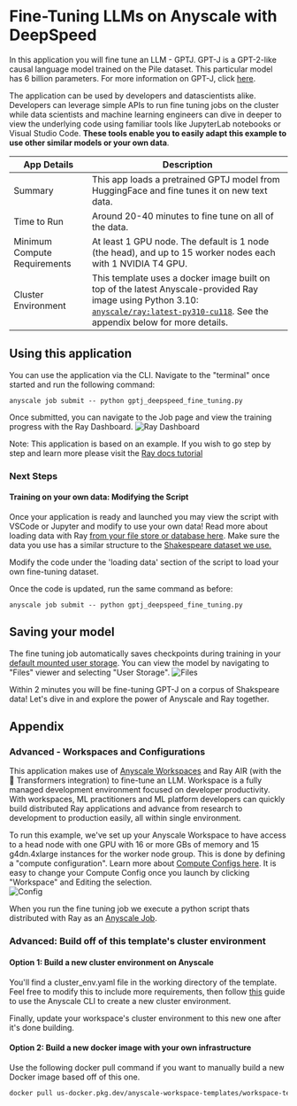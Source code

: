 # Fine-Tuning LLMs on Anyscale with DeepSpeed

In this application you will fine tune an LLM - GPTJ. GPT-J is a GPT-2-like causal language model trained on the Pile dataset. This particular model has 6 billion parameters. For more information on GPT-J, click [here](https://huggingface.co/docs/transformers/model_doc/gptj).

The application can be used by developers and datascientists alike.  Developers can leverage simple APIs to run fine tuning jobs on the cluster while data scientists and machine learning engineers can dive in deeper to view the underlying code using familiar tools like JupyterLab notebooks or Visual Studio Code. **These tools enable you to easily adapt this example to use other similar models or your own data**.

| App Details | Description |
| ---------------------- | ----------- |
| Summary | This app loads a pretrained GPTJ model from HuggingFace and fine tunes it on new text data.  |
| Time to Run | Around 20-40 minutes to fine tune on all of the data. |
| Minimum Compute Requirements | At least 1 GPU node. The default is 1 node (the head), and up to 15 worker nodes each with 1 NVIDIA T4 GPU. |
| Cluster Environment | This template uses a docker image built on top of the latest Anyscale-provided Ray image using Python 3.10: [`anyscale/ray:latest-py310-cu118`](https://docs.anyscale.com/reference/base-images/overview). See the appendix below for more details. |

## Using this application
You can use the application via the CLI.  Navigate to the "terminal" once started and run the following command:
```
anyscale job submit -- python gptj_deepspeed_fine_tuning.py
```
Once submitted, you can navigate to the Job page and view the training progress with the Ray Dashboard. 
![Ray Dashboard](https://github.com/anyscale/templates/releases/download/media/raydash.png)

Note: This application is based on an example.  If you wish to go step by step and learn more please visit the [Ray docs tutorial](https://docs.ray.io/en/latest/ray-air/examples/gptj_deepspeed_fine_tuning.html)  

### Next Steps

#### Training on your own data: Modifying the Script 
Once your application is ready and launched you may view the script with VSCode or Jupyter and modify to use your own data!  Read more about loading data with Ray [from your file store or database here](https://docs.ray.io/en/latest/data/loading-data.html).  Make sure the data you use has a similar structure to the [Shakespeare dataset we use.](https://huggingface.co/datasets/tiny_shakespeare)

Modify the code under the 'loading data' section of the script to load your own fine-tuning dataset.

Once the code is updated, run the same command as before:
```
anyscale job submit -- python gptj_deepspeed_fine_tuning.py
```

## Saving your model
The fine tuning job automatically saves checkpoints during training in your [default mounted user storage](https://docs.anyscale.com/develop/workspaces/storage#user-storage).  You can view the model by navigating to "Files" viewer and selecting "User Storage".
![Files](https://github.com/anyscale/templates/releases/download/media/files.png)

Within 2 minutes you will be fine-tuning GPT-J on a corpus of Shakspeare data!  Let's dive in and explore the power of Anyscale and Ray together.


## Appendix

### Advanced - Workspaces and Configurations
This application makes use of [Anyscale Workspaces](https://docs.anyscale.com/develop/workspaces/get-started) and Ray AIR (with the 🤗 Transformers integration) to fine-tune an LLM. Workspace is a fully managed development environment focused on developer productivity. With workspaces, ML practitioners and ML platform developers can quickly build distributed Ray applications and advance from research to development to production easily, all within single environment.

To run this example, we've set up your Anyscale Workspace to have access to a head node with one GPU with 16 or more GBs of memory and 15 g4dn.4xlarge instances for the worker node group. This is done by defining a "compute configuration".  Learn more about [Compute Configs here](https://docs.anyscale.com/configure/compute-configs/overview).  It is easy to change your Compute Config once you launch by clicking "Workspace" and Editing the selection.  
![Config](https://github.com/anyscale/templates/releases/download/media/edit.png)


When you run the fine tuning job we execute a python script thats distributed with Ray as an [Anyscale Job](https://docs.anyscale.com/productionize/jobs/get-started).   

### Advanced: Build off of this template's cluster environment
#### Option 1: Build a new cluster environment on Anyscale
You'll find a cluster_env.yaml file in the working directory of the template. Feel free to modify this to include more requirements, then follow [this](https://docs.anyscale.com/configure/dependency-management/cluster-environments#creating-a-cluster-environment) guide to use the Anyscale CLI to create a new cluster environment.

Finally, update your workspace's cluster environment to this new one after it's done building.

#### Option 2: Build a new docker image with your own infrastructure
Use the following docker pull command if you want to manually build a new Docker image based off of this one.

```bash
docker pull us-docker.pkg.dev/anyscale-workspace-templates/workspace-templates/fine-tune-gptj:latest
```